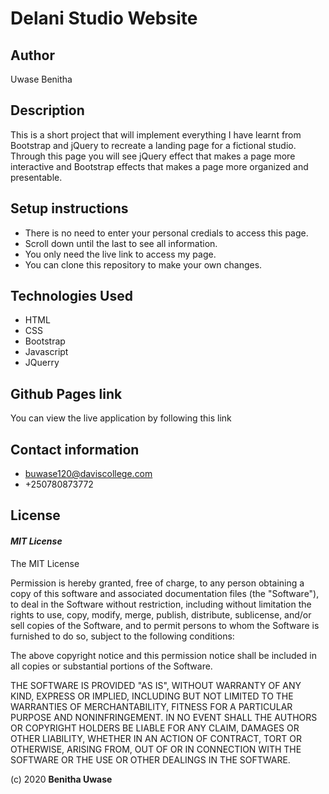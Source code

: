 # Delani Studio Website
## Author
Uwase Benitha

## Description
This is a short project that will implement everything I have learnt from Bootstrap and jQuery to recreate a landing page for a fictional studio. Through this page you will see jQuery effect that makes a page more interactive and Bootstrap effects that makes a page more organized and presentable.

## Setup instructions
* There is no need to enter your personal credials to access this page.
* Scroll down until the last to see all information.
* You only need the live link to access my page.
* You can clone this repository to make your own changes.

## Technologies Used
* HTML  
* CSS
* Bootstrap
* Javascript
* JQuerry

## Github Pages link
You can view the live application by following this link

## Contact information
* buwase120@daviscollege.com
* +250780873772

## License
#### *MIT License*
The MIT License

Permission is hereby granted, free of charge, to any person obtaining a copy
of this software and associated documentation files (the "Software"), to deal
in the Software without restriction, including without limitation the rights
to use, copy, modify, merge, publish, distribute, sublicense, and/or sell
copies of the Software, and to permit persons to whom the Software is
furnished to do so, subject to the following conditions:

The above copyright notice and this permission notice shall be included in
all copies or substantial portions of the Software.

THE SOFTWARE IS PROVIDED "AS IS", WITHOUT WARRANTY OF ANY KIND, EXPRESS OR
IMPLIED, INCLUDING BUT NOT LIMITED TO THE WARRANTIES OF MERCHANTABILITY,
FITNESS FOR A PARTICULAR PURPOSE AND NONINFRINGEMENT. IN NO EVENT SHALL THE
AUTHORS OR COPYRIGHT HOLDERS BE LIABLE FOR ANY CLAIM, DAMAGES OR OTHER
LIABILITY, WHETHER IN AN ACTION OF CONTRACT, TORT OR OTHERWISE, ARISING FROM,
OUT OF OR IN CONNECTION WITH THE SOFTWARE OR THE USE OR OTHER DEALINGS IN
THE SOFTWARE.

(c) 2020 **Benitha Uwase**
